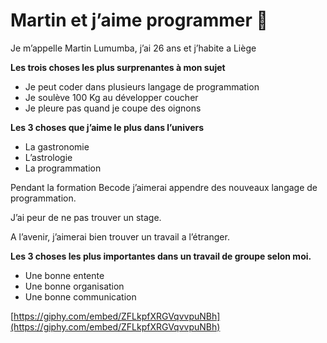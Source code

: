 # Martin et j’aime programmer 🤖

Je m’appelle Martin Lumumba, j’ai 26 ans et j’habite a Liège

**Les trois choses les plus surprenantes à mon sujet**

- Je peut coder dans plusieurs langage de programmation
- Je soulève 100 Kg au développer coucher
- Je pleure pas quand je coupe des oignons

**Les 3 choses que j’aime le plus dans l’univers**

- La gastronomie
- L’astrologie
- La programmation

Pendant la formation Becode j’aimerai appendre des nouveaux langage de programmation.

J’ai peur de ne pas trouver un stage.

A l’avenir, j’aimerai bien trouver un travail a l’étranger.

**Les 3 choses les plus importantes dans un travail de groupe selon moi.**

- Une bonne entente
- Une bonne organisation
- Une bonne communication

[https://giphy.com/embed/ZFLkpfXRGVqvvpuNBh](https://giphy.com/embed/ZFLkpfXRGVqvvpuNBh)